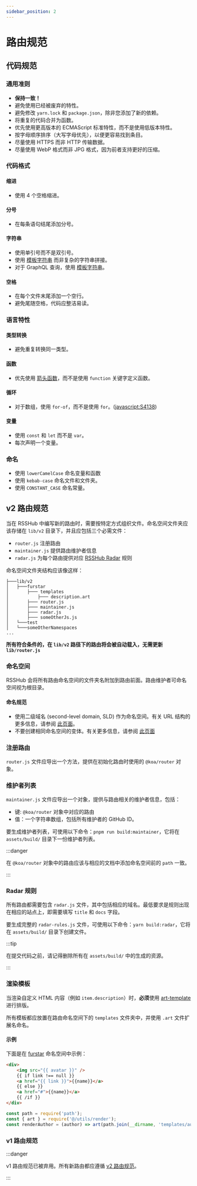 ```yaml
---
sidebar_position: 2
---
```


# 路由规范

## 代码规范

### 通用准则

-   **保持一致！**
-   避免使用已经被废弃的特性。
-   避免修改 `yarn.lock` 和 `package.json`，除非您添加了新的依赖。
-   将重复的代码合并为函数。
-   优先使用更高版本的 ECMAScript 标准特性，而不是使用低版本特性。
-   按字母顺序排序（大写字母优先），以便更容易找到条目。
-   尽量使用 HTTPS 而非 HTTP 传输数据。
-   尽量使用 WebP 格式而非 JPG 格式，因为前者支持更好的压缩。

### 代码格式

#### 缩进

-   使用 4 个空格缩进。

#### 分号

-   在每条语句结尾添加分号。

#### 字符串

-   使用单引号而不是双引号。
-   使用 [模板字符串](https://developer.mozilla.org/docs/Web/JavaScript/Reference/Template_literals) 而非复杂的字符串拼接。
-   对于 GraphQL 查询，使用 [模板字符串](https://developer.mozilla.org/docs/Web/JavaScript/Reference/Template_literals)。

#### 空格

-   在每个文件末尾添加一个空行。
-   避免尾随空格，代码应整洁易读。

### 语言特性

#### 类型转换

-   避免重复转换同一类型。

#### 函数

-   优先使用 [箭头函数](https://developer.mozilla.org/docs/Web/JavaScript/Reference/Functions/Arrow_functions)，而不是使用 `function` 关键字定义函数。

#### 循环

-   对于数组，使用 `for-of`，而不是使用 `for`。([javascript:S4138](https://rules.sonarsource.com/javascript/RSPEC-4138))

#### 变量

-   使用 `const` 和 `let` 而不是 `var`。
-   每次声明一个变量。

### 命名

-   使用 `lowerCamelCase` 命名变量和函数
-   使用 `kebab-case` 命名文件和文件夹。
-   使用 `CONSTANT_CASE` 命名常量。

## v2 路由规范

当在 RSSHub 中编写新的路由时，需要按特定方式组织文件。命名空间文件夹应该存储在 `lib/v2` 目录下，并且应包括三个必需文件：

-   `router.js` 注册路由
-   `maintainer.js` 提供路由维护者信息
-   `radar.js` 为每个路由提供对应 [RSSHub Radar](https://github.com/DIYgod/RSSHub-Radar) 规则

命名空间文件夹结构应该像这样：

    ├───lib/v2
    │   ├───furstar
    │       ├─── templates
    │           ├─── description.art
    │       ├─── router.js
    │       ├─── maintainer.js
    │       ├─── radar.js
    │       ├─── someOtherJs.js
    │   └───test
    │   └───someOtherNamespaces
    ...

**所有符合条件的，在 `lib/v2` 路径下的路由将会被自动载入，无需更新 `lib/router.js`**

### 命名空间

RSSHub 会将所有路由命名空间的文件夹名附加到路由前面。路由维护者可命名空间视为根目录。

#### 命名规范

-   使用二级域名 (second-level domain, SLD) 作为命名空间。有关 URL 结构的更多信息，请参阅 [此页面](/zh/joinus/new-radar#顶层对象键)。
-   不要创建相同命名空间的变体。有关更多信息，请参阅 [此页面](/zh/joinus/new-rss/before-start#创建命名空间)

### 注册路由

`router.js` 文件应导出一个方法，提供在初始化路由时使用的 `@koa/router` 对象。

### 维护者列表

`maintainer.js` 文件应导出一个对象，提供与路由相关的维护者信息，包括：

-   键: `@koa/router` 对象中对应的路由
-   值：一个字符串数组，包括所有维护者的 GitHub ID。

要生成维护者列表，可使用以下命令：`pnpm run build:maintainer`，它将在 `assets/build/` 目录下一份维护者列表。

:::danger

在 `@koa/router` 对象中的路由应该与相应的文档中添加命名空间前的 `path` 一致。

:::

### Radar 规则

所有路由都需要包含 `radar.js` 文件，其中包括相应的域名。最低要求是规则出现在相应的站点上，即需要填写 `title` 和 `docs` 字段。

要生成完整的 `radar-rules.js` 文件，可使用以下命令：`yarn build:radar`，它将在 `assets/build/` 目录下创建文件。

:::tip

在提交代码之前，请记得删除所有在 `assets/build/` 中的生成的资源。

:::

### 渲染模板

当渲染自定义 HTML 内容（例如 `item.description`）时，**必须**使用 [art-template](https://aui.github.io/art-template/) 进行排版。

所有模板都应放置在路由命名空间下的 `templates` 文件夹中，并使用 `.art` 文件扩展名命名。

#### 示例

下面是在 [furstar](https://github.com/DIYgod/RSSHub/blob/master/lib/v2/furstar) 命名空间中示例：

<!-- markdownlint-disable MD046 -->

```html
<div>
    <img src="{{ avatar }}" />
    {{ if link !== null }}
    <a href="{{ link }}">{{name}}</a>
    {{ else }}
    <a href="#">{{name}}</a>
    {{ /if }}
</div>
```

```js
const path = require('path');
const { art } = require('@/utils/render');
const renderAuthor = (author) => art(path.join(__dirname, 'templates/author.art'), author);
```

<!-- markdownlint-enable MD046 -->

### v1 路由规范

:::danger

v1 路由规范已被弃用。所有新路由都应遵循 [v2 路由规范](#v2-lu-you-gui-fan)。

:::
